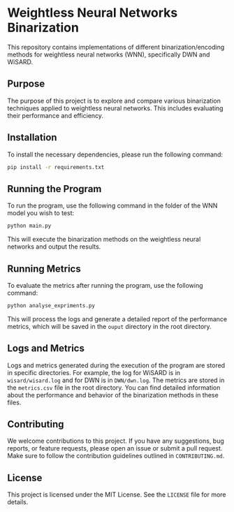 # Weightless Neural Networks Binarization

This repository contains implementations of different binarization/encoding methods for weightless neural networks (WNN), specifically DWN and WiSARD.

## Purpose

The purpose of this project is to explore and compare various binarization techniques applied to weightless neural networks. This includes evaluating their performance and efficiency.

## Installation

To install the necessary dependencies, please run the following command:

```bash
pip install -r requirements.txt
```

## Running the Program

To run the program, use the following command in the folder of the WNN model you wish to test:

```bash
python main.py
```

This will execute the binarization methods on the weightless neural networks and output the results.

## Running Metrics

To evaluate the metrics after running the program, use the following command:

```bash
python analyse_expriments.py
```

This will process the logs and generate a detailed report of the performance metrics, which will be saved in the `ouput` directory in the root directory.

## Logs and Metrics

Logs and metrics generated during the execution of the program are stored in specific directories. For example, the log for WiSARD is in `wisard/wisard.log` and for DWN is in `DWN/dwn.log`. The metrics are stored in the `metrics.csv` file in the root directory. You can find detailed information about the performance and behavior of the binarization methods in these files.

## Contributing

We welcome contributions to this project. If you have any suggestions, bug reports, or feature requests, please open an issue or submit a pull request. Make sure to follow the contribution guidelines outlined in `CONTRIBUTING.md`.

## License

This project is licensed under the MIT License. See the `LICENSE` file for more details.